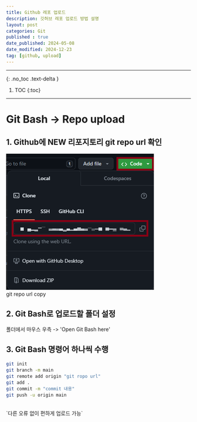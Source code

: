 ```yaml
---
title: Github 레포 업로드
description: 깃허브 레포 업로드 방법 설명
layout: post
categories: Git
published : true
date_published: 2024-05-08
date_modified: 2024-12-23
tag: [github, upload]
---
```

---
{: .no_toc .text-delta }

1. TOC
{:toc}
---

<!-- 글의 제목은 #
    나머지 큰 제목은 ##
    이후 나머지는 3개이상 -->

# Git Bash -> Repo upload

## 1. Github에 NEW 리포지토리 git repo url 확인
![docs](/assets/img/2024-05-08-git-github-repo-upload-1.png)<br>
git repo url copy
<br>

## 2. Git Bash로 업로드할 폴더 설정
폴더에서 마우스 우측 -> 'Open Git Bash here'
<br>

## 3. Git Bash 명령어 하나씩 수행
```bash
git init
git branch -m main
git remote add origin "git ropo url"
git add .
git commit -m "commit 내용"
git push -u origin main
```
<br>
`다른 오류 없이 편하게 업로드 가능`